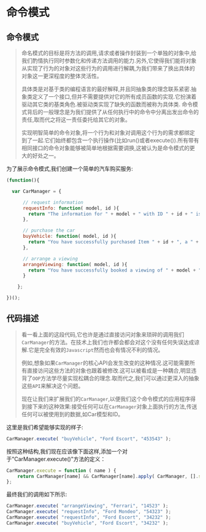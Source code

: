 # 命令模式

## 命令模式

> 命名模式的目标是将方法的调用,请求或者操作封装到一个单独的对象中,给我们酌情执行同时参数化和传递方法调用的能力.另外,它使得我们能将对象从实现了行为的对象对这些行为的调用进行解耦,为我们带来了换出具体的对象这一更深程度的整体灵活性。
>
> 具体类是对基于类的编程语言的最好解释,并且同抽象类的理念联系紧密.抽象类定义了一个接口,但并不需要提供对它的所有成员函数的实现.它扮演着驱动其它类的基类角色.被驱动类实现了缺失的函数而被称为具体类. 命令模式背后的一般理念是为我们提供了从任何执行中的命令中分离出发出命令的责任,取而代之将这一责任委托给其它的对象。
>
> 实现明智简单的命令对象,将一个行为和对象对调用这个行为的需求都绑定到了一起.它们始终都包含一个执行操作(比如run()或者execute()).所有带有相同接口的命令对象能够被简单地根据需要调换,这被认为是命令模式的更大的好处之一。

为了展示命令模式,我们创建一个简单的汽车购买服务:

```js
(function(){

  var CarManager = {

      // request information
      requestInfo: function( model, id ){
        return "The information for " + model + " with ID " + id + " is foobar";
      },

      // purchase the car
      buyVehicle: function( model, id ){
        return "You have successfully purchased Item " + id + ", a " + model;
      },

      // arrange a viewing
      arrangeViewing: function( model, id ){
        return "You have successfully booked a viewing of " + model + " ( " + id + " ) ";
      }

    };

})();
```

## 代码描述

> 看一看上面的这段代码,它也许是通过直接访问对象来琐碎的调用我们`CarManager`的方法。在技术上我们也许都会都会对这个没有任何失误达成谅解.它是完全有效的`Javascript`然而也会有情况不利的情况。
>
> 例如,想象如果`CarManager`的核心API会发生改变的这种情况.这可能需要所有直接访问这些方法的对象也跟着被修改.这可以被看成是一种耦合,明显违背了`OOP`方法学尽量实现松耦合的理念.取而代之,我们可以通过更深入的抽象这些`API`来解决这个问题。
>
> 现在让我们来扩展我们的`CarManager`,以便我们这个命令模式的应用程序得到接下来的这种效果:接受任何可以在`CarManager`对象上面执行的方法,传送任何可以被使用到的数据,如Car模型和ID。

这里是我们希望能够实现的样子:

```js
CarManager.execute( "buyVehicle", "Ford Escort", "453543" );
```

按照这种结构,我们现在应该像下面这样,添加一个对于"CarManager.execute()"方法的定义：

```js
CarManager.execute = function ( name ) {
    return CarManager[name] && CarManager[name].apply( CarManager, [].slice.call(arguments, 1) );
};
```

最终我们的调用如下所示:

```js
CarManager.execute( "arrangeViewing", "Ferrari", "14523" );
CarManager.execute( "requestInfo", "Ford Mondeo", "54323" );
CarManager.execute( "requestInfo", "Ford Escort", "34232" );
CarManager.execute( "buyVehicle", "Ford Escort", "34232" );
```
